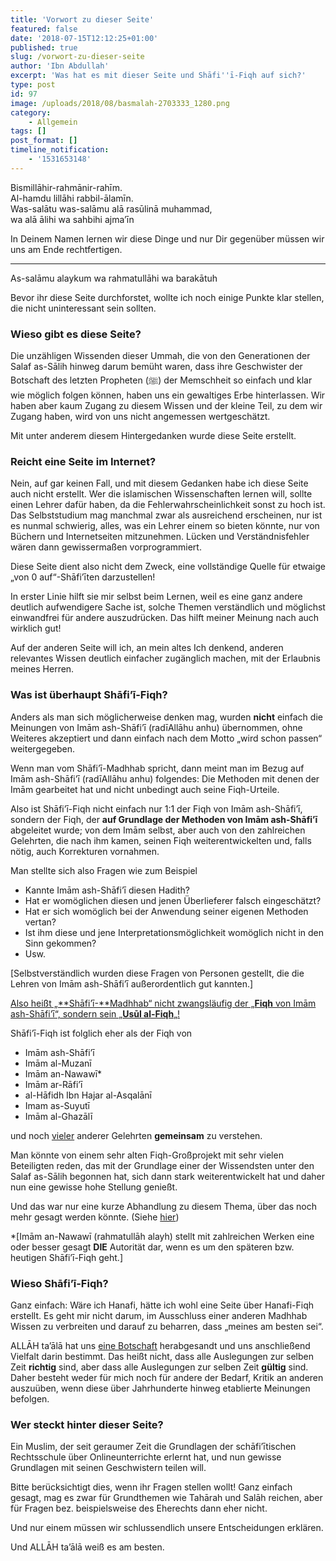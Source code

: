 ```yaml
---
title: 'Vorwort zu dieser Seite'
featured: false
date: '2018-07-15T12:12:25+01:00'
published: true
slug: /vorwort-zu-dieser-seite
author: 'Ibn Abdullah'
excerpt: 'Was hat es mit dieser Seite und Shāfi''ī-Fiqh auf sich?'
type: post
id: 97
image: /uploads/2018/08/basmalah-2703333_1280.png
category:
    - Allgemein
tags: []
post_format: []
timeline_notification:
    - '1531653148'
---
```

Bismillāhir-rahmānir-rahīm.  
Al-hamdu lillāhi rabbil-ālamīn.  
Was-salātu was-salāmu alā rasūlinā muhammad,  
wa alā ālihi wa sahbihi ajma’īn

In Deinem Namen lernen wir diese Dinge und nur Dir gegenüber müssen wir uns am Ende rechtfertigen.

- - - - - -

As-salāmu alaykum wa rahmatullāhi wa barakātuh

Bevor ihr diese Seite durchforstet, wollte ich noch einige Punkte klar stellen, die nicht uninteressant sein sollten.

### Wieso gibt es diese Seite?

Die unzähligen Wissenden dieser Ummah, die von den Generationen der Salaf as-Sālih hinweg darum bemüht waren, dass ihre Geschwister der Botschaft des letzten Propheten (ﷺ) der Memschheit so einfach und klar wie möglich folgen können, haben uns ein gewaltiges Erbe hinterlassen. Wir haben aber kaum Zugang zu diesem Wissen und der kleine Teil, zu dem wir Zugang haben, wird von uns nicht angemessen wertgeschätzt.

Mit unter anderem diesem Hintergedanken wurde diese Seite erstellt.

### Reicht eine Seite im Internet?

Nein, auf gar keinen Fall, und mit diesem Gedanken habe ich diese Seite auch nicht erstellt. Wer die islamischen Wissenschaften lernen will, sollte einen Lehrer dafür haben, da die Fehlerwahrscheinlichkeit sonst zu hoch ist. Das Selbststudium mag manchmal zwar als ausreichend erscheinen, nur ist es nunmal schwierig, alles, was ein Lehrer einem so bieten könnte, nur von Büchern und Internetseiten mitzunehmen. Lücken und Verständnisfehler wären dann gewissermaßen vorprogrammiert.

Diese Seite dient also nicht dem Zweck, eine vollständige Quelle für etwaige „von 0 auf“-Shāfi’īten darzustellen!

In erster Linie hilft sie mir selbst beim Lernen, weil es eine ganz andere deutlich aufwendigere Sache ist, solche Themen verständlich und möglichst einwandfrei für andere auszudrücken. Das hilft meiner Meinung nach auch wirklich gut!

Auf der anderen Seite will ich, an mein altes Ich denkend, anderen relevantes Wissen deutlich einfacher zugänglich machen, mit der Erlaubnis meines Herren.

### Was ist überhaupt Shāfi’ī-Fiqh?

Anders als man sich möglicherweise denken mag, wurden **nicht** einfach die Meinungen von Imām ash-Shāfi’ī (radīAllāhu anhu) übernommen, ohne Weiteres akzeptiert und dann einfach nach dem Motto „wird schon passen“ weitergegeben.

Wenn man vom Shāfi’ī-Madhhab spricht, dann meint man im Bezug auf Imām ash-Shāfi’ī (radīAllāhu anhu) folgendes: Die Methoden mit denen der Imām gearbeitet hat und nicht unbedingt auch seine Fiqh-Urteile.

Also ist Shāfi’ī-Fiqh nicht einfach nur 1:1 der Fiqh von Imām ash-Shāfi’ī, sondern der Fiqh, der **auf Grundlage der Methoden von Imām ash-Shāfi’ī** abgeleitet wurde; von dem Imām selbst, aber auch von den zahlreichen Gelehrten, die nach ihm kamen, seinen Fiqh weiterentwickelten und, falls nötig, auch Korrekturen vornahmen.

Man stellte sich also Fragen wie zum Beispiel

- Kannte Imām ash-Shāfi’ī diesen Hadith?
- Hat er womöglichen diesen und jenen Überlieferer falsch eingeschätzt?
- Hat er sich womöglich bei der Anwendung seiner eigenen Methoden vertan?
- Ist ihm diese und jene Interpretationsmöglichkeit womöglich nicht in den Sinn gekommen?
- Usw.

\[Selbstverständlich wurden diese Fragen von Personen gestellt, die die Lehren von Imām ash-Shāfi’ī außerordentlich gut kannten.\]

<span style="text-decoration:underline;">Also heißt „**Shāfi’ī-**Madhhab“ nicht zwangsläufig der „**Fiqh** von Imām ash-Shāfi’ī“, sondern sein „**Usūl al-Fiqh**„!</span>

Shāfi’ī-Fiqh ist folglich eher als der Fiqh von

- Imām ash-Shāfi’ī
- Imām al-Muzanī
- Imām an-Nawawī\*
- Imām ar-Rāfi’ī
- al-Hāfidh Ibn Hajar al-Asqalānī
- Imam as-Suyutī
- Imām al-Ghazālī

und noch <span style="text-decoration:underline;">vieler</span> anderer Gelehrten **gemeinsam** zu verstehen.

Man könnte von einem sehr alten Fiqh-Großprojekt mit sehr vielen Beteiligten reden, das mit der Grundlage einer der Wissendsten unter den Salaf as-Sālih begonnen hat, sich dann stark weiterentwickelt hat und daher nun eine gewisse hohe Stellung genießt.

Und das war nur eine kurze Abhandlung zu diesem Thema, über das noch mehr gesagt werden könnte. (Siehe [hier](https://shafiimadhhab.wordpress.com/2018/11/22/die-vier-madhahib-2-2-was-steckt-dahinter/))

\*\[Imām an-Nawawī (rahmatullāh alayh) stellt mit zahlreichen Werken eine oder besser gesagt **DIE** Autorität dar, wenn es um den späteren bzw. heutigen Shāfi’ī-Fiqh geht.\]

### Wieso Shāfi’ī-Fiqh?

Ganz einfach: Wäre ich Hanafi, hätte ich wohl eine Seite über Hanafi-Fiqh erstellt. Es geht mir nicht darum, im Ausschluss einer anderen Madhhab Wissen zu verbreiten und darauf zu beharren, dass „meines am besten sei“.

ALLĀH ta’ālā hat uns <span style="text-decoration:underline;">eine Botschaft</span> herabgesandt und uns anschließend Vielfalt darin bestimmt. Das heißt nicht, dass alle Auslegungen zur selben Zeit **richtig** sind, aber dass alle Auslegungen zur selben Zeit **gültig** sind. Daher besteht weder für mich noch für andere der Bedarf, Kritik an anderen auszuüben, wenn diese über Jahrhunderte hinweg etablierte Meinungen befolgen.

### Wer steckt hinter dieser Seite?

Ein Muslim, der seit geraumer Zeit die Grundlagen der schāfi’ītischen Rechtsschule über Onlineunterrichte erlernt hat, und nun gewisse Grundlagen mit seinen Geschwistern teilen will.

Bitte berücksichtigt dies, wenn ihr Fragen stellen wollt! Ganz einfach gesagt, mag es zwar für Grundthemen wie Tahārah und Salāh reichen, aber für Fragen bez. beispielsweise des Eherechts dann eher nicht.

Und nur einem müssen wir schlussendlich unsere Entscheidungen erklären.

Und ALLĀH ta’ālā weiß es am besten.